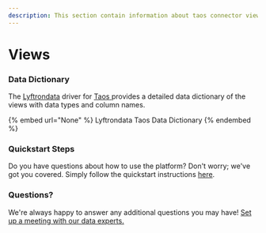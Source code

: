 ```yaml
---
description: This section contain information about taos connector views information
---
```


# Views

### Data Dictionary

The [Lyftrondata](https://www.lyftrondata.com/) driver for [Taos](None/)[ ](https://www.lyftrondata.com/integration/taos/)provides a detailed data dictionary of the views with data types and column names.

{% embed url="None" %}
Lyftrondata Taos Data Dictionary
{% endembed %}

### Quickstart Steps

Do you have questions about how to use the platform? Don't worry; we've got you covered. Simply follow the quickstart instructions [here](../README.md).

### Questions? <a href="#questions" id="questions"></a>

We're always happy to answer any additional questions you may have! [Set up a meeting with our data experts.](https://www.lyftrondata.com/book-a-meeting/)


